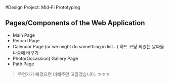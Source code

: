 #Design Project: Mid-Fi Prototyping

## Pages/Components of the Web Application
* Main Page
* Record Page
* Calendar Page (or we might do something in list...) 하드 코딩 되있는 날짜들 나중에 바꾸기
* Photo(Occassion) Gallery Page
* Path Page

> 무언가가 빠졌으면 더해주면 고맙겠습니다. ㅎㅎㅎ

